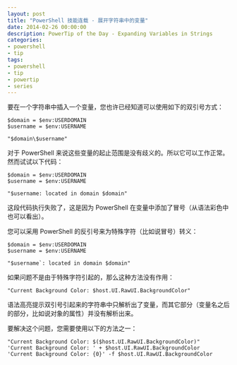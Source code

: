 ```yaml
---
layout: post
title: "PowerShell 技能连载 - 展开字符串中的变量"
date: 2014-02-26 00:00:00
description: PowerTip of the Day - Expanding Variables in Strings
categories:
- powershell
- tip
tags:
- powershell
- tip
- powertip
- series
---
```

要在一个字符串中插入一个变量，您也许已经知道可以使用如下的双引号方式：

    $domain = $env:USERDOMAIN
    $username = $env:USERNAME

    "$domain\$username"

对于 PowerShell 来说这些变量的起止范围是没有歧义的。所以它可以工作正常。然而试试以下代码：

    $domain = $env:USERDOMAIN
    $username = $env:USERNAME

    "$username: located in domain $domain"

这段代码执行失败了，这是因为 PowerShell 在变量中添加了冒号（从语法彩色中也可以看出）。

您可以采用 PowerShell 的反引号来为特殊字符（比如说冒号）转义：

    $domain = $env:USERDOMAIN
    $username = $env:USERNAME

    "$username`: located in domain $domain"

如果问题不是由于特殊字符引起的，那么这种方法没有作用：

    "Current Background Color: $host.UI.RawUI.BackgroundColor"

语法高亮提示双引号引起来的字符串中只解析出了变量，而其它部分（变量名之后的部分，比如说对象的属性）并没有解析出来。

要解决这个问题，您需要使用以下的方法之一：

    "Current Background Color: $($host.UI.RawUI.BackgroundColor)"
    'Current Background Color: ' + $host.UI.RawUI.BackgroundColor
    'Current Background Color: {0}' -f $host.UI.RawUI.BackgroundColor


<!--本文国际来源：[Expanding Variables in Strings](http://community.idera.com/powershell/powertips/b/tips/posts/expanding-variables-in-strings)-->
